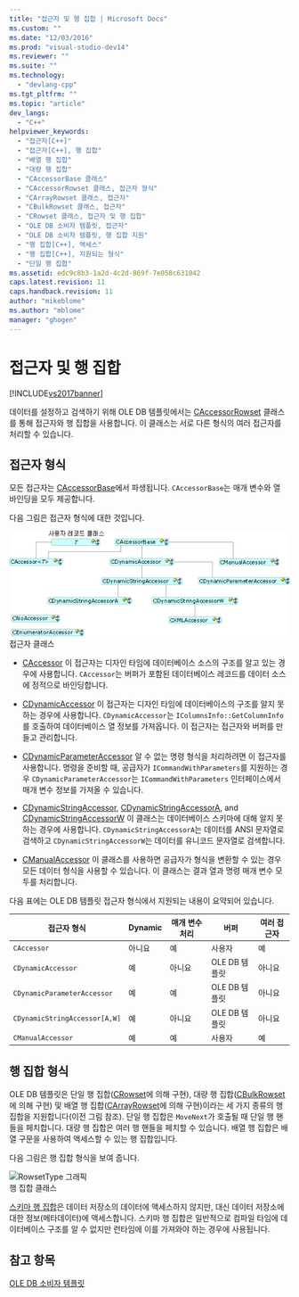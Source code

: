 ```yaml
---
title: "접근자 및 행 집합 | Microsoft Docs"
ms.custom: ""
ms.date: "12/03/2016"
ms.prod: "visual-studio-dev14"
ms.reviewer: ""
ms.suite: ""
ms.technology: 
  - "devlang-cpp"
ms.tgt_pltfrm: ""
ms.topic: "article"
dev_langs: 
  - "C++"
helpviewer_keywords: 
  - "접근자[C++]"
  - "접근자[C++], 행 집합"
  - "배열 행 집합"
  - "대량 행 집합"
  - "CAccessorBase 클래스"
  - "CAccessorRowset 클래스, 접근자 형식"
  - "CArrayRowset 클래스, 접근자"
  - "CBulkRowset 클래스, 접근자"
  - "CRowset 클래스, 접근자 및 행 집합"
  - "OLE DB 소비자 템플릿, 접근자"
  - "OLE DB 소비자 템플릿, 행 집합 지원"
  - "행 집합[C++], 액세스"
  - "행 집합[C++], 지원되는 형식"
  - "단일 행 집합"
ms.assetid: edc9c8b3-1a2d-4c2d-869f-7e058c631042
caps.latest.revision: 11
caps.handback.revision: 11
author: "mikeblome"
ms.author: "mblome"
manager: "ghogen"
---
```

# 접근자 및 행 집합
[!INCLUDE[vs2017banner](../../assembler/inline/includes/vs2017banner.md)]

데이터를 설정하고 검색하기 위해 OLE DB 템플릿에서는 [CAccessorRowset](../../data/oledb/caccessorrowset-class.md) 클래스를 통해 접근자와 행 집합을 사용합니다.  이 클래스는 서로 다른 형식의 여러 접근자를 처리할 수 있습니다.  
  
## 접근자 형식  
 모든 접근자는 [CAccessorBase](../../data/oledb/caccessorbase-class.md)에서 파생됩니다.  `CAccessorBase`는 매개 변수와 열 바인딩을 모두 제공합니다.  
  
 다음 그림은 접근자 형식에 대한 것입니다.  
  
 ![접근자 형식](../../data/oledb/media/vcaccessortypes.gif "vcAccessorTypes")  
접근자 클래스  
  
-   [CAccessor](../../data/oledb/caccessor-class.md) 이 접근자는 디자인 타임에 데이터베이스 소스의 구조를 알고 있는 경우에 사용합니다.  `CAccessor`는 버퍼가 포함된 데이터베이스 레코드를 데이터 소스에 정적으로 바인딩합니다.  
  
-   [CDynamicAccessor](../../data/oledb/cdynamicaccessor-class.md) 이 접근자는 디자인 타임에 데이터베이스의 구조를 알지 못하는 경우에 사용합니다.  `CDynamicAccessor`는 `IColumnsInfo::GetColumnInfo`를 호출하여 데이터베이스 열 정보를 가져옵니다.  이 접근자는 접근자와 버퍼를 만들고 관리합니다.  
  
-   [CDynamicParameterAccessor](../../data/oledb/cdynamicparameteraccessor-class.md) 알 수 없는 명령 형식을 처리하려면 이 접근자를 사용합니다.  명령을 준비할 때, 공급자가 `ICommandWithParameters`를 지원하는 경우 `CDynamicParameterAccessor`는 `ICommandWithParameters` 인터페이스에서 매개 변수 정보를 가져올 수 있습니다.  
  
-   [CDynamicStringAccessor](../../data/oledb/cdynamicstringaccessor-class.md), [CDynamicStringAccessorA](../../data/oledb/cdynamicstringaccessora-class.md), and [CDynamicStringAccessorW](../../data/oledb/cdynamicstringaccessorw-class.md) 이 클래스는 데이터베이스 스키마에 대해 알지 못하는 경우에 사용합니다.  `CDynamicStringAccessorA`는 데이터를 ANSI 문자열로 검색하고 `CDynamicStringAccessorW`는 데이터를 유니코드 문자열로 검색합니다.  
  
-   [CManualAccessor](../../data/oledb/cmanualaccessor-class.md) 이 클래스를 사용하면 공급자가 형식을 변환할 수 있는 경우 모든 데이터 형식을 사용할 수 있습니다.  이 클래스는 결과 열과 명령 매개 변수 모두를 처리합니다.  
  
 다음 표에는 OLE DB 템플릿 접근자 형식에서 지원되는 내용이 요약되어 있습니다.  
  
|접근자 형식|Dynamic|매개 변수 처리|버퍼|여러 접근자|  
|------------|-------------|--------------|--------|------------|  
|`CAccessor`|아니요|예|사용자|예|  
|`CDynamicAccessor`|예|아니요|OLE DB 템플릿|아니요|  
|`CDynamicParameterAccessor`|예|예|OLE DB 템플릿|아니요|  
|`CDynamicStringAccessor[A,W]`|예|아니요|OLE DB 템플릿|아니요|  
|`CManualAccessor`|예|예|사용자|예|  
  
## 행 집합 형식  
 OLE DB 템플릿은 단일 행 집합\([CRowset](../../data/oledb/crowset-class.md)에 의해 구현\), 대량 행 집합\([CBulkRowset](../../data/oledb/cbulkrowset-class.md)에 의해 구현\) 및 배열 행 집합\([CArrayRowset](../../data/oledb/carrayrowset-class.md)에 의해 구현\)이라는 세 가지 종류의 행 집합을 지원합니다\(이전 그림 참조\).  단일 행 집합은 `MoveNext`가 호출될 때 단일 행 핸들을 페치합니다.  대량 행 집합은 여러 행 핸들을 페치할 수 있습니다.  배열 행 집합은 배열 구문을 사용하여 액세스할 수 있는 행 집합입니다.  
  
 다음 그림은 행 집합 형식을 보여 줍니다.  
  
 ![RowsetType 그래픽](../../data/oledb/media/vcrowsettypes.png "vcRowsetTypes")  
행 집합 클래스  
  
 [스키마 행 집합](../../data/oledb/obtaining-metadata-with-schema-rowsets.md)은 데이터 저장소의 데이터에 액세스하지 않지만, 대신 데이터 저장소에 대한 정보\(메타데이터\)에 액세스합니다.  스키마 행 집합은 일반적으로 컴파일 타임에 데이터베이스 구조를 알 수 없지만 런타임에 이를 가져와야 하는 경우에 사용됩니다.  
  
## 참고 항목  
 [OLE DB 소비자 템플릿](../../data/oledb/ole-db-consumer-templates-cpp.md)